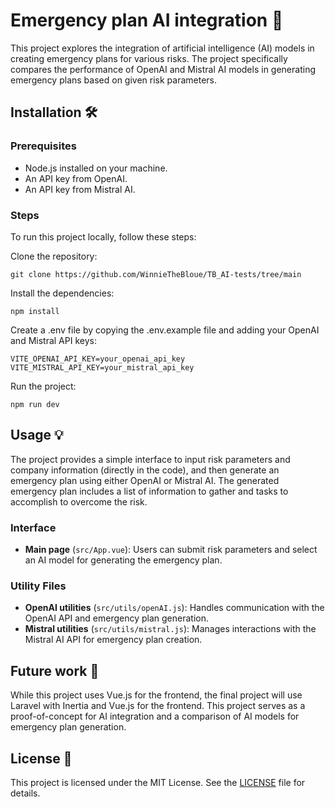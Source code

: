 # Emergency plan AI integration 🤖

This project explores the integration of artificial intelligence (AI) models in creating emergency plans for various risks. The project specifically compares the performance of OpenAI and Mistral AI models in generating emergency plans based on given risk parameters.

## Installation 🛠️

### Prerequisites
- Node.js installed on your machine.
- An API key from OpenAI.
- An API key from Mistral AI.

### Steps
To run this project locally, follow these steps:

Clone the repository:

    git clone https://github.com/WinnieTheBloue/TB_AI-tests/tree/main

Install the dependencies:

    npm install

Create a .env file by copying the .env.example file and adding your OpenAI and Mistral API keys:

    VITE_OPENAI_API_KEY=your_openai_api_key
    VITE_MISTRAL_API_KEY=your_mistral_api_key

Run the project:

    npm run dev
    
## Usage 💡

The project provides a simple interface to input risk parameters and company information (directly in the code), and then generate an emergency plan using either OpenAI or Mistral AI. The generated emergency plan includes a list of information to gather and tasks to accomplish to overcome the risk.
### Interface
- **Main page** (`src/App.vue`): Users can submit risk parameters and select an AI model for generating the emergency plan.

### Utility Files
- **OpenAI utilities** (`src/utils/openAI.js`): Handles communication with the OpenAI API and emergency plan generation.
- **Mistral utilities** (`src/utils/mistral.js`): Manages interactions with the Mistral AI API for emergency plan creation.

## Future work 🚀

While this project uses Vue.js for the frontend, the final project will use Laravel with Inertia and Vue.js for the frontend. This project serves as a proof-of-concept for AI integration and a comparison of AI models for emergency plan generation.

## License 📄
This project is licensed under the MIT License. See the [LICENSE](https://github.com/WinnieTheBloue/TB_AI-tests/blob/main/LICENSE) file for details.
